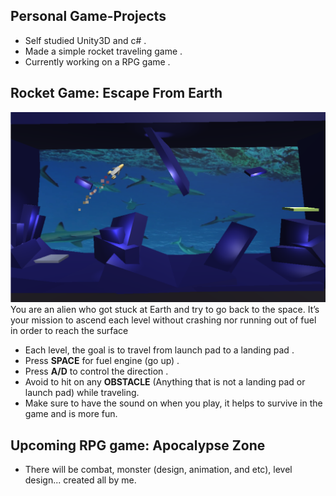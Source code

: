 ## Personal Game-Projects
* Self studied Unity3D and c# .
* Made a simple rocket traveling game .
* Currently working on a RPG game .

## Rocket Game: Escape From Earth
![alt text](https://github.com/evve212233/Game-Projects/blob/master/Escape%20From%20Earth/Untitled.png)
You are an alien who got stuck at Earth and try to go back to the space. It’s your mission to ascend each level without crashing nor running out of fuel in order to reach the surface
* Each level, the goal is to travel from launch pad to a landing pad .
* Press **SPACE** for fuel engine (go up) .
* Press **A/D** to control the direction .
* Avoid to hit on any **OBSTACLE** (Anything that is not a landing pad or launch pad) while traveling.
* Make sure to have the sound on when you play, it helps to survive in the game and is more fun.

## Upcoming RPG game: Apocalypse Zone
* There will be combat, monster (design, animation, and etc), level design... created all by me.
